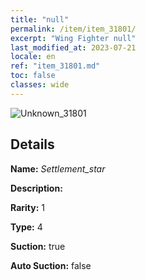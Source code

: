 ```yaml
---
title: "null"
permalink: /item/item_31801/
excerpt: "Wing Fighter null"
last_modified_at: 2023-07-21
locale: en
ref: "item_31801.md"
toc: false
classes: wide
---
```



 ![Unknown_31801](/images/item/Settlement_star_p.png)



## Details

 **Name:** *Settlement_star* 

 **Description:** 

 **Rarity:** 1 

 **Type:** 4 

 **Suction:** true 

 **Auto Suction:** false 


